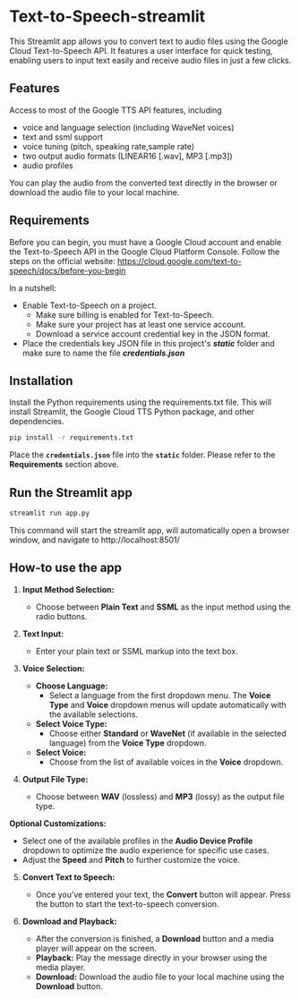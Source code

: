 # Text-to-Speech-streamlit

This Streamlit app allows you to convert text to audio files using the Google Cloud Text-to-Speech API. It features a user interface for quick testing, enabling users to input text easily and receive audio files in just a few clicks.

## Features
Access to most of the Google TTS API features, including
- voice and language selection (including WaveNet voices)
- text and ssml support
- voice tuning (pitch, speaking rate,sample rate)
- two output audio formats (LINEAR16 [.wav], MP3 [.mp3])
- audio profiles

You can play the audio from the converted text directly in the browser or download the audio file to your local machine.

## Requirements
Before you can begin, you must have a Google Cloud account and enable the Text-to-Speech API in the Google Cloud Platform Console.
Follow the steps on the official website:
https://cloud.google.com/text-to-speech/docs/before-you-begin

In a nutshell:
- Enable Text-to-Speech on a project.
  - Make sure billing is enabled for Text-to-Speech.
  - Make sure your project has at least one service account.
  - Download a service account credential key in the JSON format.
- Place the credentials key JSON file in this project's ***static*** folder and make sure to name the file ***credentials.json***

## Installation

Install the Python requirements using the requirements.txt file. This will install Streamlit, the Google Cloud TTS Python package, and other dependencies.

```bash
pip install -r requirements.txt
```
Place the **`credentials.json`** file into the **`static`** folder. Please refer to the **Requirements** section above.


## Run the Streamlit app

```bash
streamlit run app.py
```
This command will start the streamlit app, will automatically open a browser window, and navigate to http://localhost:8501/

## How-to use the app

1. **Input Method Selection:**
   - Choose between **Plain Text** and **SSML** as the input method using the radio buttons.

2. **Text Input:**
   - Enter your plain text or SSML markup into the text box.

3. **Voice Selection:**
   - **Choose Language:**
     - Select a language from the first dropdown menu. The **Voice Type** and **Voice** dropdown menus will update automatically with the available selections.
   - **Select Voice Type:**
     - Choose either **Standard** or **WaveNet** (if available in the selected language) from the **Voice Type** dropdown.
   - **Select Voice:**
     - Choose from the list of available voices in the **Voice** dropdown.

4. **Output File Type:**
   - Choose between **WAV** (lossless) and **MP3** (lossy) as the output file type.

**Optional Customizations:**
- Select one of the available profiles in the **Audio Device Profile** dropdown to optimize the audio experience for specific use cases.
- Adjust the **Speed** and **Pitch** to further customize the voice.

5. **Convert Text to Speech:**
   - Once you’ve entered your text, the **Convert** button will appear. Press the button to start the text-to-speech conversion.

6. **Download and Playback:**
   - After the conversion is finished, a **Download** button and a media player will appear on the screen.
   - **Playback:** Play the message directly in your browser using the media player.
   - **Download:** Download the audio file to your local machine using the **Download** button.


